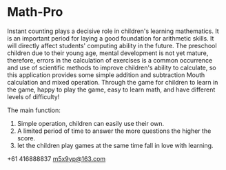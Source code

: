 # Math-Pro

Instant counting plays a decisive role in children's learning mathematics. It is an important period for laying a good foundation for arithmetic skills. It will directly affect students' computing ability in the future. The preschool children due to their young age, mental development is not yet mature, therefore, errors in the calculation of exercises is a common occurrence and use of scientific methods to improve children's ability to calculate, so this application provides some simple addition and subtraction Mouth calculation and mixed operation. Through the game for children to learn in the game, happy to play the game, easy to learn math, and have different levels of difficulty!

The main function:

1. Simple operation, children can easily use their own.
2. A limited period of time to answer the more questions the higher the score.
3. let the children play games at the same time fall in love with learning.

+61 416888837 m5x9yp@163.com
